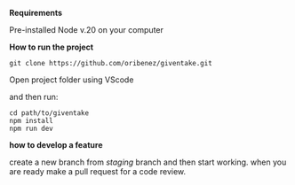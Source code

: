 **Requirements**

Pre-installed Node v.20 on your computer



**How to run the project**
```
git clone https://github.com/oribenez/giventake.git
```
Open project folder using VScode

and then run:
```
cd path/to/giventake
npm install
npm run dev
```

**how to develop a feature**

create a new branch from *staging* branch and then start working.
when you are ready make a pull request for a code review.
